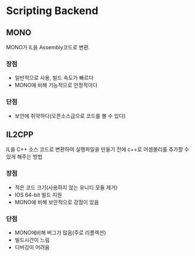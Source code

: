 # Scripting Backend

## MONO

MONO가 IL을 Assembly코드로 변환.

### 장점

- 일반적으로 사용, 빌드 속도가 빠르다
- MONO에 비해 기능적으로 안정적이다

### 단점

- 보안에 취약하다(오픈소스급으로 코드를 볼 수 있다)

## IL2CPP

IL을 C++ 소스 코드로 변환하여 실행파일을 만들기 전에 c++로 어셈블리를 추가할 수 있게 해주는 방법

### 장점

- 적은 코드 크기(사용하지 않는 유니티 모듈 제거)
- IOS 64-bit 빌드 지원
- MONO에 비해 보안적으로 강점이 있음

### 단점

- MONO에비해 버그가 많음(주로 리플렉션)
- 빌드시간이 느림
- 디버깅이 어려움
